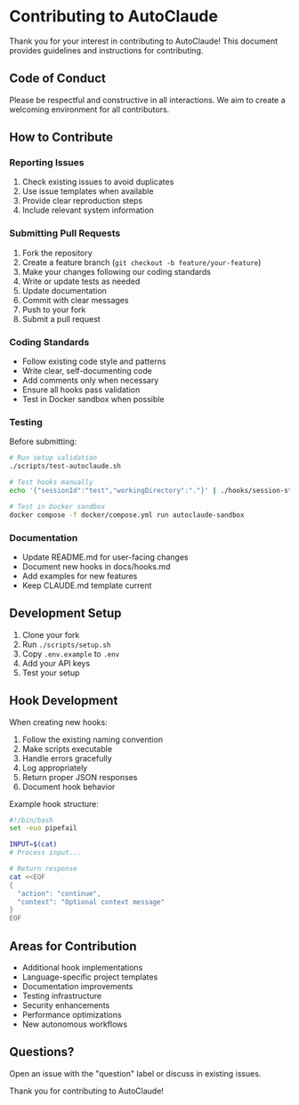 # Contributing to AutoClaude

Thank you for your interest in contributing to AutoClaude! This document provides guidelines and instructions for contributing.

## Code of Conduct

Please be respectful and constructive in all interactions. We aim to create a welcoming environment for all contributors.

## How to Contribute

### Reporting Issues

1. Check existing issues to avoid duplicates
2. Use issue templates when available
3. Provide clear reproduction steps
4. Include relevant system information

### Submitting Pull Requests

1. Fork the repository
2. Create a feature branch (`git checkout -b feature/your-feature`)
3. Make your changes following our coding standards
4. Write or update tests as needed
5. Update documentation
6. Commit with clear messages
7. Push to your fork
8. Submit a pull request

### Coding Standards

- Follow existing code style and patterns
- Write clear, self-documenting code
- Add comments only when necessary
- Ensure all hooks pass validation
- Test in Docker sandbox when possible

### Testing

Before submitting:

```bash
# Run setup validation
./scripts/test-autoclaude.sh

# Test hooks manually
echo '{"sessionId":"test","workingDirectory":"."}' | ./hooks/session-start/init-sandbox.sh

# Test in Docker sandbox
docker compose -f docker/compose.yml run autoclaude-sandbox
```

### Documentation

- Update README.md for user-facing changes
- Document new hooks in docs/hooks.md
- Add examples for new features
- Keep CLAUDE.md template current

## Development Setup

1. Clone your fork
2. Run `./scripts/setup.sh`
3. Copy `.env.example` to `.env`
4. Add your API keys
5. Test your setup

## Hook Development

When creating new hooks:

1. Follow the existing naming convention
2. Make scripts executable
3. Handle errors gracefully
4. Log appropriately
5. Return proper JSON responses
6. Document hook behavior

Example hook structure:

```bash
#!/bin/bash
set -euo pipefail

INPUT=$(cat)
# Process input...

# Return response
cat <<EOF
{
  "action": "continue",
  "context": "Optional context message"
}
EOF
```

## Areas for Contribution

- Additional hook implementations
- Language-specific project templates
- Documentation improvements
- Testing infrastructure
- Security enhancements
- Performance optimizations
- New autonomous workflows

## Questions?

Open an issue with the "question" label or discuss in existing issues.

Thank you for contributing to AutoClaude!